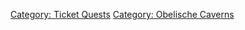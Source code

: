 [Category: Ticket Quests](Category:_Ticket_Quests "wikilink") [Category:
Obelische Caverns](Category:_Obelische_Caverns "wikilink")
